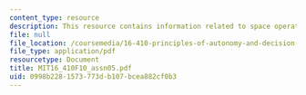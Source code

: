 ```yaml
---
content_type: resource
description: This resource contains information related to space operations.
file: null
file_location: /coursemedia/16-410-principles-of-autonomy-and-decision-making-fall-2010/0998b2281573773db107bcea882cf0b3_MIT16_410F10_assn05.pdf
file_type: application/pdf
resourcetype: Document
title: MIT16_410F10_assn05.pdf
uid: 0998b228-1573-773d-b107-bcea882cf0b3
---
```

